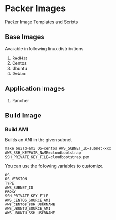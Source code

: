 # Packer Images
Packer Image Templates and Scripts

## Base Images
Available in following linux distributions

1. RedHat
2. Centos
3. Ubuntu
4. Debian

## Application Images
1. Rancher


## Build Image

### Build AMI

Builds an AMI in the given subnet.
```
make build-ami OS=centos AWS_SUBNET_ID=subnet-xxx AWS_SSH_KEYPAIR_NAME=cloudbootstrap SSH_PRIVATE_KEY_FILE=cloudbootstrap.pem
```

You can use the following variables to customize.

```
OS
OS_VERSION
TYPE
AWS_SUBNET_ID
PROXY
SSH_PRIVATE_KEY_FILE
AWS_CENTOS_SOURCE_AMI
AWS_CENTOS_SSH_USERNAME
AWS_UBUNTU_SOURCE_AMI
AWS_UBUNTU_SSH_USERNAME
```
